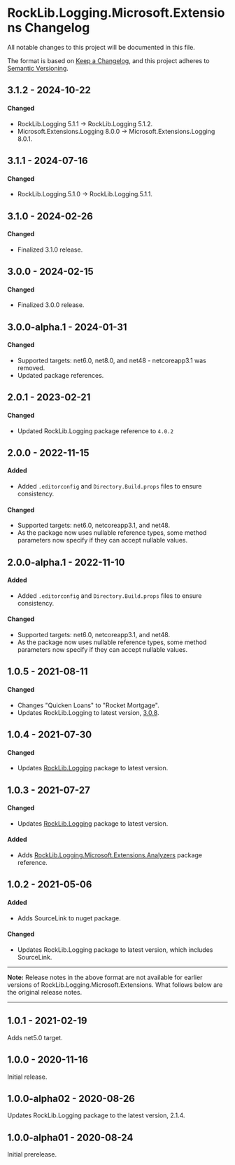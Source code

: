 # RockLib.Logging.Microsoft.Extensions Changelog

All notable changes to this project will be documented in this file.

The format is based on [Keep a Changelog](https://keepachangelog.com/en/1.0.0/),
and this project adheres to [Semantic Versioning](https://semver.org/spec/v2.0.0.html).

## 3.1.2 - 2024-10-22

#### Changed
- RockLib.Logging 5.1.1 -> RockLib.Logging 5.1.2.
- Microsoft.Extensions.Logging 8.0.0 -> Microsoft.Extensions.Logging 8.0.1.

## 3.1.1 - 2024-07-16

#### Changed
- RockLib.Logging.5.1.0 -> RockLib.Logging.5.1.1.

## 3.1.0 - 2024-02-26

#### Changed
- Finalized 3.1.0 release.

## 3.0.0 - 2024-02-15

#### Changed
- Finalized 3.0.0 release.

## 3.0.0-alpha.1 - 2024-01-31

#### Changed
- Supported targets: net6.0, net8.0, and net48 - netcoreapp3.1 was removed.
- Updated package references.

## 2.0.1 - 2023-02-21

#### Changed
- Updated RockLib.Logging package reference to `4.0.2`

## 2.0.0 - 2022-11-15

#### Added
- Added `.editorconfig` and `Directory.Build.props` files to ensure consistency.

#### Changed
- Supported targets: net6.0, netcoreapp3.1, and net48.
- As the package now uses nullable reference types, some method parameters now specify if they can accept nullable values.

## 2.0.0-alpha.1 - 2022-11-10

#### Added
- Added `.editorconfig` and `Directory.Build.props` files to ensure consistency.

#### Changed
- Supported targets: net6.0, netcoreapp3.1, and net48.
- As the package now uses nullable reference types, some method parameters now specify if they can accept nullable values.

## 1.0.5 - 2021-08-11

#### Changed

- Changes "Quicken Loans" to "Rocket Mortgage".
- Updates RockLib.Logging to latest version, [3.0.8](https://github.com/RockLib/RockLib.Logging/blob/main/RockLib.Logging/CHANGELOG.md#308---2021-08-11).

## 1.0.4 - 2021-07-30

#### Changed

-  Updates [RockLib.Logging](https://github.com/RockLib/RockLib.Logging/blob/main/RockLib.Logging/CHANGELOG.md#307---2021-07-30) package to latest version.

## 1.0.3 - 2021-07-27

#### Changed

- Updates [RockLib.Logging](https://github.com/RockLib/RockLib.Logging/blob/main/RockLib.Logging/CHANGELOG.md#306---2021-07-22) package to latest version.

#### Added

- Adds [RockLib.Logging.Microsoft.Extensions.Analyzers](https://github.com/RockLib/RockLib.Analyzers/blob/main/Logging.Microsoft.Extensions/CHANGELOG.md#100---2021-07-21) package reference.

## 1.0.2 - 2021-05-06

#### Added

- Adds SourceLink to nuget package.

#### Changed

- Updates RockLib.Logging package to latest version, which includes SourceLink.

----

**Note:** Release notes in the above format are not available for earlier versions of
RockLib.Logging.Microsoft.Extensions. What follows below are the original release notes.

----

## 1.0.1 - 2021-02-19

Adds net5.0 target.

## 1.0.0 - 2020-11-16

Initial release.

## 1.0.0-alpha02 - 2020-08-26

Updates RockLib.Logging package to the latest version, 2.1.4.

## 1.0.0-alpha01 - 2020-08-24

Initial prerelease.
